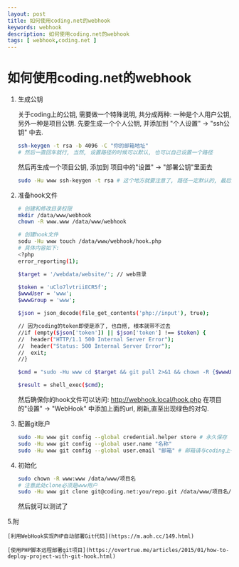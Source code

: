 ```yaml
---
layout: post
title: 如何使用coding.net的webhook
keywords: webhook
description: 如何使用coding.net的webhook
tags: [ webhook,coding.net ]
---
```

# 如何使用coding.net的webhook

1. 生成公钥

    关于coding上的公钥, 需要做一个特殊说明, 共分成两种: 一种是个人用户公钥, 另外一种是项目公钥.
    先要生成一个个人公钥, 并添加到 "个人设置" -> "ssh公钥" 中去.

    ```bash
    ssh-keygen -t rsa -b 4096 -C "你的邮箱地址"
    # 然后一直回车就行, 当然, 设置路径的时候可以默认, 也可以自己设置一个路径
    ```

    然后再生成一个项目公钥, 添加到 项目中的"设置" -> "部署公钥"里面去

    ```bash
    sudo -Hu www ssh-keygen -t rsa # 这个地方就要注意了, 路径一定默认的, 最后的文件名一定要是id_rsa
    ```

2. 准备hook文件

    ```bash
    # 创建和修改目录权限
    mkdir /data/www/webhook
    chown -R www.www /data/www/webhook

    # 创建hook文件
    sodu -Hu www touch /data/www/webhook/hook.php
    # 具体内容如下:
    <?php
    error_reporting(1);
    
    $target = '/webdata/website/'; // web目录
    
    $token = 'uClo7lvtriiECR5f';
    $wwwUser = 'www';
    $wwwGroup = 'www';
    
    $json = json_decode(file_get_contents('php://input'), true);

    // 因为coding的token即使是添了, 也白搭, 根本就带不过去
    //if (empty($json['token']) || $json['token'] !== $token) {
    //  header("HTTP/1.1 500 Internal Server Error");
    //	header("Status: 500 Internal Server Error");
    //	exit;
    //}
    
    $cmd = "sudo -Hu www cd $target && git pull 2>&1 && chown -R {$wwwUser}:{$wwwGroup} $target/";
    
    $result = shell_exec($cmd);
    ```
    然后确保你的hook文件可以访问: http://webhook.local/hook.php
    在项目的"设置" -> "WebHook" 中添加上面的url, 刷新,直至出现绿色的对勾.

3. 配置git账户

    ```bash
    sudo -Hu www git config --global credential.helper store # 永久保存
    sudo -Hu www git config --global user.name "名称" 
    sudo -Hu www git config --global user.email "邮箱" # 邮箱请与coding上一致
    ```


4. 初始化

    ```bash
    sudo chown -R www:www /data/www/项目名
    # 注意此处clone必须是www用户
    sudo -Hu www git clone git@coding.net:you/repo.git /data/www/项目名/  --depth=1
    ```

    然后就可以测试了


5.附

    [利用WebHook实现PHP自动部署Git代码](https://m.aoh.cc/149.html)

    [使用PHP脚本远程部署git项目](https://overtrue.me/articles/2015/01/how-to-deploy-project-with-git-hook.html)